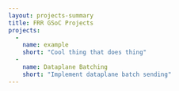 ```yaml
---
layout: projects-summary
title: FRR GSoC Projects
projects:
  -
    name: example
    short: "Cool thing that does thing"
  -
    name: Dataplane Batching
    short: "Implement dataplane batch sending"
---
```


